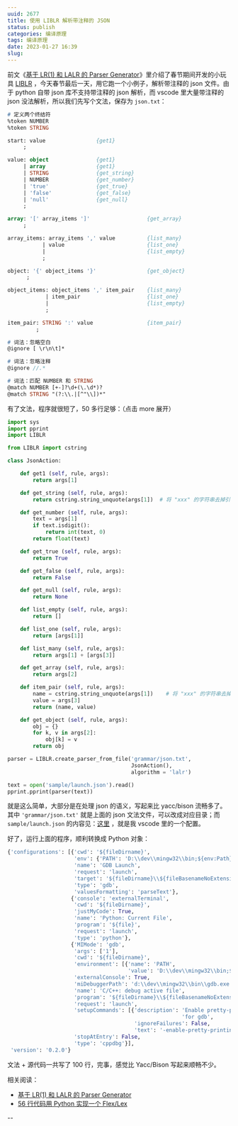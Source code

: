 ```yaml
---
uuid: 2677
title: 使用 LIBLR 解析带注释的 JSON
status: publish
categories: 编译原理
tags: 编译原理
date: 2023-01-27 16:39
slug: 
---
```

前文《[基于 LR(1) 和 LALR 的 Parser Generator](https://www.skywind.me/blog/archives/2671)》里介绍了春节期间开发的小玩具 [LIBLR](https://github.com/skywind3000/LIBLR) ，今天春节最后一天，用它跑一个小例子，解析带注释的 json 文件。由于 python 自带 json 库不支持带注释的 json 解析，而 vscode 里大量带注释的 json 没法解析，所以我们先写个文法，保存为 `json.txt`：

```pascal
# 定义两个终结符
%token NUMBER
%token STRING

start: value                {get1}
     ;

value: object               {get1}
     | array                {get1}
     | STRING               {get_string}
     | NUMBER               {get_number}
     | 'true'               {get_true}
     | 'false'              {get_false}
     | 'null'               {get_null}
     ;

array: '[' array_items ']'                  {get_array}
     ;

array_items: array_items ',' value          {list_many}
           | value                          {list_one}
           |                                {list_empty}
           ;

object: '{' object_items '}'                {get_object}
      ;

object_items: object_items ',' item_pair    {list_many}
            | item_pair                     {list_one}
            |                               {list_empty}
            ;

item_pair: STRING ':' value                 {item_pair}
         ;

# 词法：忽略空白
@ignore [ \r\n\t]*

# 词法：忽略注释
@ignore //.*

# 词法：匹配 NUMBER 和 STRING
@match NUMBER [+-]?\d+(\.\d*)?
@match STRING "(?:\\.|[^"\\])*"
```

有了文法，程序就很短了，50 多行足够：（点击 more 展开）

<!--more-->

```python
import sys
import pprint
import LIBLR

from LIBLR import cstring

class JsonAction:

    def get1 (self, rule, args):
        return args[1]

    def get_string (self, rule, args):
        return cstring.string_unquote(args[1])  # 将 "xxx" 的字符串去掉引号

    def get_number (self, rule, args):
        text = args[1]
        if text.isdigit():
            return int(text, 0)
        return float(text)

    def get_true (self, rule, args):
        return True

    def get_false (self, rule, args):
        return False

    def get_null (self, rule, args):
        return None

    def list_empty (self, rule, args):
        return []

    def list_one (self, rule, args):
        return [args[1]]

    def list_many (self, rule, args):
        return args[1] + [args[3]]

    def get_array (self, rule, args):
        return args[2]

    def item_pair (self, rule, args):
        name = cstring.string_unquote(args[1])    # 将 "xxx" 的字符串去掉引号
        value = args[3]
        return (name, value)

    def get_object (self, rule, args):
        obj = {}
        for k, v in args[2]:
            obj[k] = v
        return obj

parser = LIBLR.create_parser_from_file('grammar/json.txt',
                                       JsonAction(),
                                       algorithm = 'lalr')

text = open('sample/launch.json').read()
pprint.pprint(parser(text))
```

就是这么简单，大部分是在处理 json 的语义，写起来比 yacc/bison 流畅多了。其中 `'grammar/json.txt'` 就是上面的 json 文法文件，可以改成对应目录；而 `sample/launch.json` 的内容见：[这里](https://github.com/skywind3000/LIBLR/blob/master/sample/launch.json) ，就是我 vscode 里的一个配置。

好了，运行上面的程序，顺利转换成 Python 对象：

```python
{'configurations': [{'cwd': '${fileDirname}',
                     'env': {'PATH': 'D:\\dev\\mingw32\\bin;${env:Path}'},
                     'name': 'GDB Launch',
                     'request': 'launch',
                     'target': '${fileDirname}\\${fileBasenameNoExtension}.exe',
                     'type': 'gdb',
                     'valuesFormatting': 'parseText'},
                    {'console': 'externalTerminal',
                     'cwd': '${fileDirname}',
                     'justMyCode': True,
                     'name': 'Python: Current File',
                     'program': '${file}',
                     'request': 'launch',
                     'type': 'python'},
                    {'MIMode': 'gdb',
                     'args': ['1'],
                     'cwd': '${fileDirname}',
                     'environment': [{'name': 'PATH',
                                      'value': 'D:\\dev\\mingw32\\bin;${env:Path}'}],
                     'externalConsole': True,
                     'miDebuggerPath': 'd:\\dev\\mingw32\\bin\\gdb.exe',
                     'name': 'C/C++: debug active file',
                     'program': '${fileDirname}\\${fileBasenameNoExtension}.exe',
                     'request': 'launch',
                     'setupCommands': [{'description': 'Enable pretty-printing '
                                                       'for gdb',
                                        'ignoreFailures': False,
                                        'text': '-enable-pretty-printing'}],
                     'stopAtEntry': False,
                     'type': 'cppdbg'}],
 'version': '0.2.0'}
```

文法 + 源代码一共写了 100 行，完事，感觉比 Yacc/Bison 写起来顺畅不少。

相关阅读：

- [基于 LR(1) 和 LALR 的 Parser Generator](/blog/archives/2671)
- [56 行代码用 Python 实现一个 Flex/Lex](/blog/archives/2761)



--

